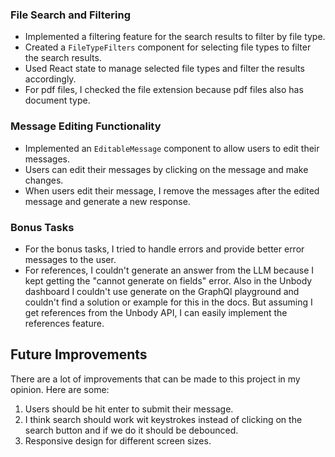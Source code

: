 ### File Search and Filtering

- Implemented a filtering feature for the search results to filter by file type.
- Created a `FileTypeFilters` component for selecting file types to filter the search results.
- Used React state to manage selected file types and filter the results accordingly.
- For pdf files, I checked the file extension because pdf files also has document type.

### Message Editing Functionality

- Implemented an `EditableMessage` component to allow users to edit their messages.
- Users can edit their messages by clicking on the message and make changes.
- When users edit their message, I remove the messages after the edited message and generate a new response.

### Bonus Tasks

- For the bonus tasks, I tried to handle errors and provide better error messages to the user.
- For references, I couldn't generate an answer from the LLM because I kept getting the "cannot generate on fields" error. Also in the Unbody dashboard I couldn't use generate on the GraphQl playground and couldn't find a solution or example for this in the docs. But assuming I get references from the Unbody API, I can easily implement the references feature.

## Future Improvements

There are a lot of improvements that can be made to this project in my opinion. Here are some:

1. Users should be hit enter to submit their message.
2. I think search should work wit keystrokes instead of clicking on the search button and if we do it should be debounced.
3. Responsive design for different screen sizes.
